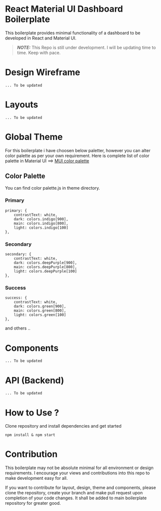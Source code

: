 # React Material UI Dashboard Boilerplate

This boilerplate provides minimal functionality of a dashboard to be developed in React and Material UI. 

> **_NOTE:_** This Repo is still under development. I will be updating time to time. Keep with pace.
# Design Wireframe 
    ... To be updated 
# Layouts
    ... To be updated 

# Global Theme 

For this boilerplate i have choosen below paletter, however you can alter color palette as per your own requirement. Here is complete list of color palette in Material UI  ==> [MUI color palette](https://material-ui.com/customization/color/#color)

## Color Palette

You can find color palette.js in theme directory.

### Primary 
    primary: {
        contrastText: white,
        dark: colors.indigo[900],
        main: colors.indigo[800],
        light: colors.indigo[100]
    },
### Secondary 
    secondary: {
        contrastText: white,
        dark: colors.deepPurple[900],
        main: colors.deepPurple[800],
        light: colors.deepPurple[100]
    },
### Success 
    success: {
        contrastText: white,
        dark: colors.green[900],
        main: colors.green[800],
        light: colors.green[100]
    },
and others ..
# Components

    ... To be updated

# API (Backend)

    ... To be updated

# How to Use ?

Clone repository and install dependencies and get started

```
npm install & npm start
```

# Contribution

This boilerplate may not be absolute minimal for all environment or design requirements. I encourage your views and contributions into this repo to make development easy for all.

If you want to contribute for layout, design, theme and components, please clone the repository, create your branch and make pull request upon completion of your code changes. It shall be added to main boilerplate repository for greater good.
